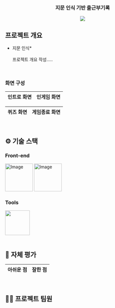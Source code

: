 <div align="center">

### 지문 인식 기반 출근부기록

[<img src="https://img.shields.io/badge/프로젝트 기간-2024.12.21 ~-fab2ac?style=flat&logo=&logoColor=white" />]()

</div> 

## 프로젝트 개요
- 지문 인식*
</br></br>
프로젝트 개요 작성.....


<br />

### 화면 구성
| 인트로 화면 | 인게임 화면 |
| :-: | :-: |


| 퀴즈 화면 | 게임종료 화면 |
| :-: | :-: |







<br />

## ⚙ 기술 스택
### Front-end
<div>
<img width="90" alt="Image" src="https://github.com/user-attachments/assets/5ea17a38-71d9-4301-b701-e6b51f871b86" />
<img width="90" alt="Image" src="https://github.com/user-attachments/assets/8039f347-29d9-4018-ba79-901e5410484a" />
</div>

### Tools
<div>
<img src="https://github.com/yewon-Noh/readme-template/blob/main/skills/Github.png?raw=true" width="80">
</div>

<br />

## 🤔 자체 평가
| 아쉬운 점 | 잘한 점 |
| :-: | :-: |


<br />

## 💁‍♂️ 프로젝트 팀원

